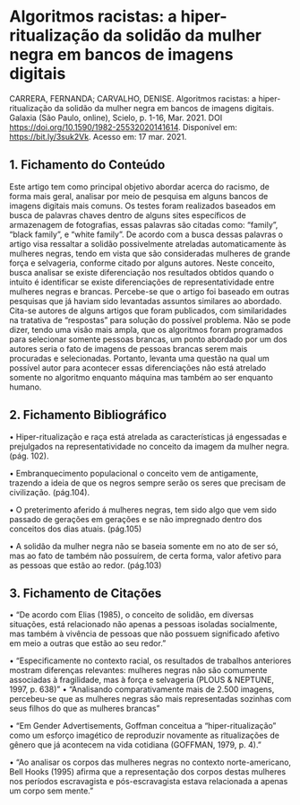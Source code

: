 # Algoritmos racistas: a hiper-ritualização da solidão da mulher negra em bancos de imagens digitais
CARRERA, FERNANDA; CARVALHO, DENISE. Algoritmos racistas: a hiper-ritualização da solidão da mulher negra em bancos de imagens digitais. Galaxia (São Paulo, online), Scielo, p. 1-16, Mar. 2021. DOI https://doi.org/10.1590/1982-25532020141614. Disponível em: https://bit.ly/3suk2Vk. Acesso em: 17 mar. 2021.

## 1.	Fichamento do Conteúdo
Este artigo tem como principal objetivo abordar acerca do racismo, de forma mais geral, analisar por meio de pesquisa em alguns bancos de imagens digitais mais comuns. Os testes foram realizados baseados em busca de palavras chaves dentro de alguns sites específicos de armazenagem de fotografias, essas palavras são citadas como: “family”, “black family”, e “white family”. 
De acordo com a busca dessas palavras o artigo visa ressaltar a solidão possivelmente atreladas automaticamente às mulheres negras, tendo em vista que são consideradas mulheres de grande força e selvageria, conforme citado por alguns autores. Neste conceito, busca analisar se existe diferenciação nos resultados obtidos quando o intuito é identificar se existe diferenciações de representatividade entre mulheres negras e brancas.
Percebe-se que o artigo foi baseado em outras pesquisas que já haviam sido levantadas assuntos similares ao abordado. Cita-se autores de alguns artigos que foram publicados, com similaridades na tratativa de “respostas” para solução do possível problema. Não se pode dizer, tendo uma visão mais ampla, que os algoritmos foram programados para selecionar somente pessoas brancas, um ponto abordado por um dos autores seria o fato de imagens de pessoas brancas serem mais procuradas e selecionadas. Portanto, levanta uma questão na qual um possível autor para acontecer essas diferenciações não está atrelado somente no algoritmo enquanto máquina mas também ao ser enquanto humano.

## 2.	Fichamento Bibliográfico
•	Hiper-ritualização e raça está atrelada as características já engessadas e prejulgados na representatividade no conceito da imagem da mulher negra. (pág. 102).

•	Embranquecimento populacional o conceito vem de antigamente, trazendo a ideia de que os negros sempre serão os seres que precisam de civilização. (pág.104).

•	O preterimento aferido á mulheres negras, tem sido algo que vem sido passado de gerações em gerações e se não impregnado dentro dos conceitos dos dias atuais. (pág.105)

•	A solidão da mulher negra não se baseia somente em no ato de ser só, mas ao fato de também não possuírem, de certa forma, valor afetivo para as pessoas que estão ao redor. (pág.103)

## 3.	Fichamento de Citações
•	“De acordo com Elias (1985), o conceito de solidão, em diversas situações, está relacionado não apenas a pessoas isoladas socialmente, mas também à vivência de pessoas que não possuem significado afetivo em meio a outras que estão ao seu redor.”

•	“Especificamente no contexto racial, os resultados de trabalhos anteriores mostram diferenças relevantes: mulheres negras não são comumente associadas à fragilidade, mas à força e selvageria (PLOUS & NEPTUNE, 1997, p. 638)”
•	“Analisando comparativamente mais de 2.500 imagens, percebeu-se que as mulheres negras são mais representadas sozinhas com seus filhos do que as mulheres brancas”

•	“Em Gender Advertisements, Goffman conceitua a “hiper-ritualização” como um esforço imagético de reproduzir novamente as ritualizações de gênero que já acontecem na vida cotidiana (GOFFMAN, 1979, p. 4).”

•	“Ao analisar os corpos das mulheres negras no contexto norte-americano, Bell Hooks (1995) afirma que a representação dos corpos destas mulheres nos períodos escravagista e pós-escravagista estava relacionada a apenas um corpo sem mente.”
